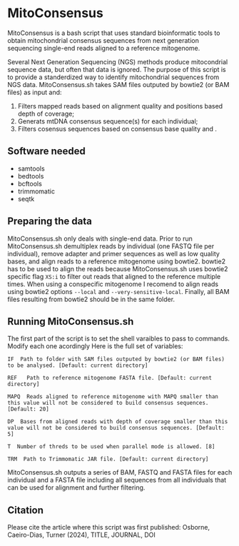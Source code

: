# MitoConsensus
MitoConsensus is a bash script that uses standard bioinformatic tools to obtain mitochondrial consensus sequences from next generation sequencing single-end reads aligned to a reference mitogenome.

Several Next Generation Sequencing (NGS) methods produce mitocondrial sequence data, but often that data is ignored. The purpose of this script is to provide a standerdized way to identify mitochondrial sequences from NGS data. MitoConsensus.sh takes SAM files outputed by bowtie2 (or BAM files) as input and:
1. Filters mapped reads based on alignment quality and positions based depth of coverage;
2. Generats mtDNA consensus sequence(s) for each individual;
3. Filters cosensus sequences based on consensus base quality and .

## Software needed
- samtools
- bedtools
- bcftools
- trimmomatic
- seqtk


## Preparing the data
MitoConsensus.sh only deals with single-end data. Prior to run MitoConsensus.sh demultiplex reads by individual (one FASTQ file per individual), remove adapter and primer sequences as well as low quality bases, and align reads to a reference mitogenome using bowtie2. bowtie2 has to be used to align the reads because MitoConsensus.sh uses bowtie2 specific flag `XS:i` to filter out reads that aligned to the reference multiple times. When using a conspecific mitogenome I recomend to align reads using bowtie2 options `--local` and `--very-sensitive-local`. Finally, all BAM files resulting from bowtie2 should be in the same folder.

## Running MitoConsensus.sh
The first part of the script is to set the shell varaibles to pass to commands. Modify each one acordingly Here is the full set of variables:
~~~
IF  Path to folder with SAM files outputed by bowtie2 (or BAM files) to be analysed. [Default: current directory]

REF   Path to reference mitogenome FASTA file. [Default: current directory]

MAPQ  Reads aligned to reference mitogenome with MAPQ smaller than this value will not be considered to build consensus sequences. [Default: 20]

DP  Bases from aligned reads with depth of coverage smaller than this value will not be considered to build consensus sequences. [Default: 5]

T  Number of threds to be used when parallel mode is allowed. [8]

TRM  Path to Trimmomatic JAR file. [Default: current directory]
~~~
  
MitoConsensus.sh outputs a series of BAM, FASTQ and FASTA files for each individual and a FASTA file including all sequences from all individuals that can be used for alignment and further filtering.

## Citation
Please cite the article where this script was first published: Osborne, Caeiro-Dias, Turner (2024), TITLE, JOURNAL, DOI
